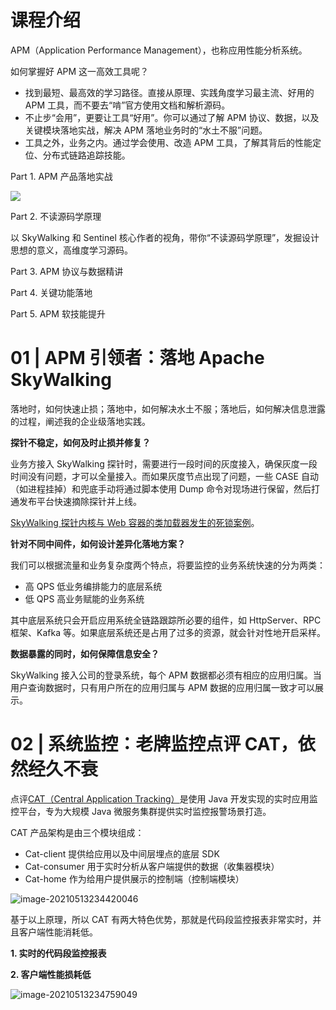 # 课程介绍

APM（Application Performance Management），也称应用性能分析系统。

如何掌握好 APM 这一高效工具呢？

- 找到最短、最高效的学习路径。直接从原理、实践角度学习最主流、好用的 APM 工具，而不要去“啃”官方使用文档和解析源码。
- 不止步“会用”，更要让工具“好用”。你可以通过了解 APM 协议、数据，以及关键模块落地实战，解决 APM 落地业务时的“水土不服”问题。
- 工具之外，业务之内。通过学会使用、改造 APM 工具，了解其背后的性能定位、分布式链路追踪技能。

Part 1. APM 产品落地实战

![](https://gitee.com/yanglu_u/ImgRepository/raw/master/images/20210513223940.png)

Part 2. 不读源码学原理

以 SkyWalking 和 Sentinel 核心作者的视角，带你“不读源码学原理”，发掘设计思想的意义，高维度学习源码。

Part 3. APM 协议与数据精讲

Part 4. 关键功能落地

Part 5. APM 软技能提升

# 01 | APM 引领者：落地 Apache SkyWalking

落地时，如何快速止损；落地中，如何解决水土不服；落地后，如何解决信息泄露的过程，阐述我的企业级落地实践。

**探针不稳定，如何及时止损并修复？**

业务方接入 SkyWalking 探针时，需要进行一段时间的灰度接入，确保灰度一段时间没有问题，才可以全量接入。而如果灰度节点出现了问题，一些 CASE 自动（如进程挂掉）和兜底手动将通过脚本使用 Dump 命令对现场进行保留，然后打通发布平台快速摘除探针并上线。

[SkyWalking 探针内核与 Web 容器的类加载器发生的死锁案例](https://github.com/apache/skywalking/issues/3784?fileGuid=xxQTRXtVcqtHK6j8)。

**针对不同中间件，如何设计差异化落地方案？**

我们可以根据流量和业务复杂度两个特点，将要监控的业务系统快速的分为两类：

- 高 QPS 低业务编排能力的底层系统
- 低 QPS 高业务赋能的业务系统

其中底层系统只会开启应用系统全链路跟踪所必要的组件，如 HttpServer、RPC 框架、Kafka 等。如果底层系统还是占用了过多的资源，就会针对性地开启采样。

**数据暴露的同时，如何保障信息安全？**

SkyWalking 接入公司的登录系统，每个 APM 数据都必须有相应的应用归属。当用户查询数据时，只有用户所在的应用归属与 APM 数据的应用归属一致才可以展示。

# 02 | 系统监控：老牌监控点评 CAT，依然经久不衰

点评[CAT（Central Application Tracking）](https://github.com/dianping/cat?fileGuid=xxQTRXtVcqtHK6j8)是使用 Java 开发实现的实时应用监控平台，专为大规模 Java 微服务集群提供实时监控报警场景打造。

CAT 产品架构是由三个模块组成：

- Cat-client 提供给应用以及中间层埋点的底层 SDK
- Cat-consumer 用于实时分析从客户端提供的数据（收集器模块）
- Cat-home 作为给用户提供展示的控制端（控制端模块）

![image-20210513234420046](https://gitee.com/yanglu_u/ImgRepository/raw/master/images/20210513234546.png)

基于以上原理，所以 CAT 有两大特色优势，那就是代码段监控报表非常实时，并且客户端性能消耗低。

**1. 实时的代码段监控报表**

**2. 客户端性能损耗低**

![image-20210513234759049](https://gitee.com/yanglu_u/ImgRepository/raw/master/images/20210513234933.png)















